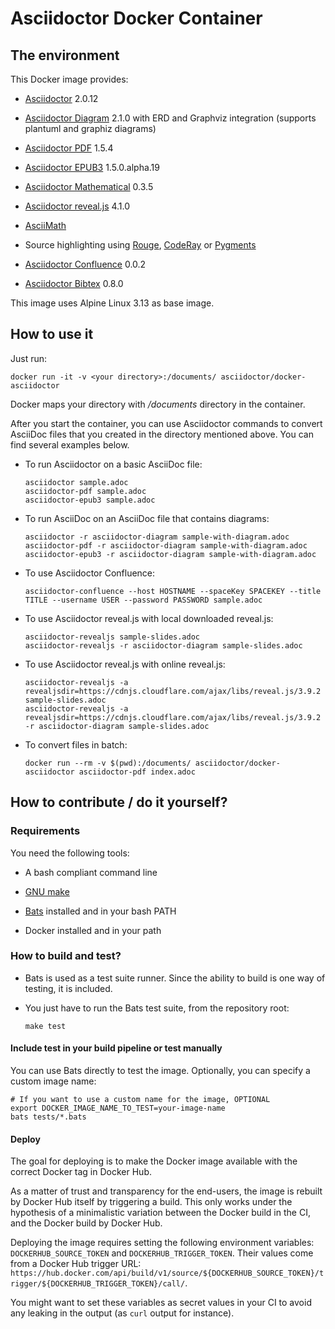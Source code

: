 # Asciidoctor Docker Container

## The environment

This Docker image provides:

-   [Asciidoctor](https://asciidoctor.org/) 2.0.12

-   [Asciidoctor Diagram](https://asciidoctor.org/docs/asciidoctor-diagram/) 2.1.0 with ERD and Graphviz integration (supports plantuml and graphiz diagrams)

-   [Asciidoctor PDF](https://asciidoctor.org/docs/asciidoctor-pdf/) 1.5.4

-   [Asciidoctor EPUB3](https://asciidoctor.org/docs/asciidoctor-epub3/) 1.5.0.alpha.19

-   [Asciidoctor Mathematical](https://github.com/asciidoctor/asciidoctor-mathematical) 0.3.5

-   [Asciidoctor reveal.js](https://docs.asciidoctor.org/reveal.js-converter/latest/) 4.1.0

-   [AsciiMath](https://rubygems.org/gems/asciimath)

-   Source highlighting using [Rouge](http://rouge.jneen.net), [CodeRay](https://rubygems.org/gems/coderay) or [Pygments](https://pygments.org/)

-   [Asciidoctor Confluence](https://github.com/asciidoctor/asciidoctor-confluence) 0.0.2

-   [Asciidoctor Bibtex](https://github.com/asciidoctor/asciidoctor-bibtex) 0.8.0

This image uses Alpine Linux 3.13 as base image.

## How to use it

Just run:

    docker run -it -v <your directory>:/documents/ asciidoctor/docker-asciidoctor

Docker maps your directory with */documents* directory in the container.

After you start the container, you can use Asciidoctor commands to convert AsciiDoc files that you created in the directory mentioned above.
You can find several examples below.

-   To run Asciidoctor on a basic AsciiDoc file:

        asciidoctor sample.adoc
        asciidoctor-pdf sample.adoc
        asciidoctor-epub3 sample.adoc

-   To run AsciiDoc on an AsciiDoc file that contains diagrams:

        asciidoctor -r asciidoctor-diagram sample-with-diagram.adoc
        asciidoctor-pdf -r asciidoctor-diagram sample-with-diagram.adoc
        asciidoctor-epub3 -r asciidoctor-diagram sample-with-diagram.adoc

-   To use Asciidoctor Confluence:

        asciidoctor-confluence --host HOSTNAME --spaceKey SPACEKEY --title TITLE --username USER --password PASSWORD sample.adoc

-   To use Asciidoctor reveal.js with local downloaded reveal.js:

        asciidoctor-revealjs sample-slides.adoc
        asciidoctor-revealjs -r asciidoctor-diagram sample-slides.adoc

-   To use Asciidoctor reveal.js with online reveal.js:

        asciidoctor-revealjs -a revealjsdir=https://cdnjs.cloudflare.com/ajax/libs/reveal.js/3.9.2 sample-slides.adoc
        asciidoctor-revealjs -a revealjsdir=https://cdnjs.cloudflare.com/ajax/libs/reveal.js/3.9.2 -r asciidoctor-diagram sample-slides.adoc

-   To convert files in batch:

        docker run --rm -v $(pwd):/documents/ asciidoctor/docker-asciidoctor asciidoctor-pdf index.adoc

## How to contribute / do it yourself?

### Requirements

You need the following tools:

-   A bash compliant command line

-   [GNU make](http://man7.org/linux/man-pages/man1/make.1.html)

-   [Bats](https://github.com/sstephenson/bats) installed and in your bash PATH

-   Docker installed and in your path

### How to build and test?

-   Bats is used as a test suite runner. Since the ability to build is one way of testing, it is included.

-   You just have to run the Bats test suite, from the repository root:

        make test

#### Include test in your build pipeline or test manually

You can use Bats directly to test the image.
Optionally, you can specify a custom image name:

    # If you want to use a custom name for the image, OPTIONAL
    export DOCKER_IMAGE_NAME_TO_TEST=your-image-name
    bats tests/*.bats

#### Deploy

The goal for deploying is to make the Docker image available with the correct Docker tag in Docker Hub.

As a matter of trust and transparency for the end-users, the image is rebuilt by Docker Hub itself by triggering a build.
This only works under the hypothesis of a minimalistic variation between the Docker build in the CI, and the Docker build by Docker Hub.

Deploying the image requires setting the following environment variables: `DOCKERHUB_SOURCE_TOKEN` and `DOCKERHUB_TRIGGER_TOKEN`.
Their values come from a Docker Hub trigger URL: `https://hub.docker.com/api/build/v1/source/${DOCKERHUB_SOURCE_TOKEN}/trigger/${DOCKERHUB_TRIGGER_TOKEN}/call/`.

You might want to set these variables as secret values in your CI to avoid any leaking in the output (as `curl` output for instance).
